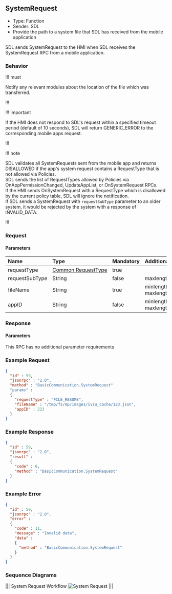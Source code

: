 ## SystemRequest

  * Type: Function
  * Sender: SDL
  * Provide the path to a system file that SDL has received from the mobile application

SDL sends SystemRequest to the HMI when SDL receives the SystemRequest RPC from a mobile application.

### Behavior

!!! must

Notify any relevant modules about the location of the file which was transferred.

!!!

!!! important

If the HMI does not respond to SDL's request within a specified timeout period (default of 10 seconds), SDL will return GENERIC_ERROR to the corresponding mobile apps request.  

!!!

!!! note

SDL validates all SystemRequests sent from the mobile app and returns DISALLOWED if the app's system request contains a RequestType that is not allowed via Policies.  
SDL sends the list of RequestTypes allowed by Policies via OnAppPermissionChanged, UpdateAppList, or OnSystemRequest RPCs.  
If the HMI sends OnSystemRequest with a RequestType which is disallowed by the current policy table, SDL will ignore the notification.  
If SDL sends a SystemRequest with `requestSubType` parameter to an older system, it would be rejected by the system with a response of INVALID_DATA. 

!!!

### Request

#### Parameters

|Name|Type|Mandatory|Additional|
|:---|:---|:--------|:---------|
|requestType|[Common.RequestType](../../common/enums/#requesttype)|true||  
|requestSubType|String|false|maxlength="255"|
|fileName|String|true|minlength: 1<br>maxlength: 255|
|appID|String|false|minlength: 1<br>maxlength: 50|

### Response

#### Parameters

This RPC has no additional parameter requirements

### Example Request
``` json
{
  "id" : 59,
  "jsonrpc" : "2.0",
  "method" : "BasicCommunication.SystemRequest"
  "params" :
  {
    "requestType" : "FILE_RESUME",
    "fileName" : "/tmp/fs/mp/images/ivsu_cache/123.json",
    "appID" : 223
  }
}
```

### Example Response
```json
{
  "id" : 59,
  "jsonrpc" : "2.0",
  "result" :
  {
    "code" : 0,
    "method" : "BasicCommunication.SystemRequest"
  }
}
```

### Example Error
```json
{
  "id" : 59,
  "jsonrpc" : "2.0",
  "error" :
  {
    "code" : 11,
    "message" : "Invalid data",
    "data" :
    {
      "method" : "BasicCommunication.SystemRequest"
    }
  }
}
```

### Sequence Diagrams
|||
System Request Workflow
![System Request](./assets/SystemRequestWorkflow.png)
|||
